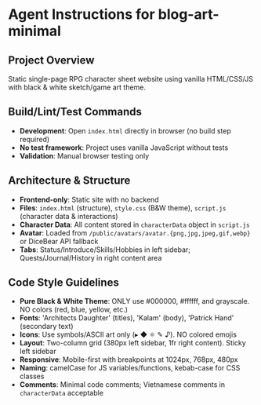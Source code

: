 # Agent Instructions for blog-art-minimal

## Project Overview
Static single-page RPG character sheet website using vanilla HTML/CSS/JS with black & white sketch/game art theme.

## Build/Lint/Test Commands
- **Development**: Open `index.html` directly in browser (no build step required)
- **No test framework**: Project uses vanilla JavaScript without tests
- **Validation**: Manual browser testing only

## Architecture & Structure
- **Frontend-only**: Static site with no backend
- **Files**: `index.html` (structure), `style.css` (B&W theme), `script.js` (character data & interactions)
- **Character Data**: All content stored in `characterData` object in `script.js`
- **Avatar**: Loaded from `/public/avatars/avatar.{png,jpg,jpeg,gif,webp}` or DiceBear API fallback
- **Tabs**: Status/Introduce/Skills/Hobbies in left sidebar; Quests/Journal/History in right content area

## Code Style Guidelines
- **Pure Black & White Theme**: ONLY use #000000, #ffffff, and grayscale. NO colors (red, blue, yellow, etc.)
- **Fonts**: 'Architects Daughter' (titles), 'Kalam' (body), 'Patrick Hand' (secondary text)
- **Icons**: Use symbols/ASCII art only (▸ ◆ ⚛ ✎ ♪). NO colored emojis
- **Layout**: Two-column grid (380px left sidebar, 1fr right content). Sticky left sidebar
- **Responsive**: Mobile-first with breakpoints at 1024px, 768px, 480px
- **Naming**: camelCase for JS variables/functions, kebab-case for CSS classes
- **Comments**: Minimal code comments; Vietnamese comments in `characterData` acceptable
